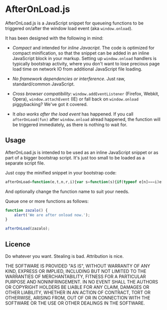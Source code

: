 AfterOnLoad.js
==============


AfterOnLoad.js is a JavaScript snippet for queueing functions
to be triggered on/after the window load event (aka ```window.onload```).


It has been designed with the following in mind:

*   *Compact* and intended for *inline Javacript*.
    The code is optimized for compact minification,
    so that the snippet can be added in an
    inline JavaScript block in your markup.
    Setting up ```window.onload``` handlers
    is typically bootstrap activity, where you don't want
    to lose precious page load time on network IO from
    additional JavaScript file loading.

*   *No framework dependencies or interference*.
    Just raw, standard/common JavaScript.

*   *Cross browser compatibility*:
    ```window.addEventListener``` (Firefox, Webkit, Opera),
    ```window.attachEvent``` (IE)
    or fall back on ```window.onload``` piggybacking?
    We've got it covered.

*   It *also works after the load event* has happened.
    If you call ```afterOnLoad(fun)``` after
    ```window.onload``` alread happened, the function will be
    triggered immediately, as there is nothing to wait for.



Usage
-----

AfterOnLoad.js is intended to be used as an inline JavaScript
snippet or as part of a bigger bootstrap script.
It's just too small to be loaded as a separate script file.

Just copy the minified snippet in your bootstrap code:

```javascript
afterOnLoad=function(e,t,n,r,i){var s=function(s){if(typeof e[n]===i)e[n]("load",s,!1);else if(typeof e[r]===i)e[r](t,s);else{var o=e[t];typeof o!==i?e[t]=s:e[t]=function(e){o(e),s(e)}}},o=!1;return s(function(){o=!0}),function(e){o?e():s(e)}}(window,"onload","addEventListener","attachEvent","function");
```
And optionally change the function name to suit your needs.

Queue one or more functions as follows:

```javascript
function zazalo() {
    alert('We are after onload now.');
}

afterOnLoad(zazalo);
```

Licence
-------

Do whatever you want. Stealing is bad. Attribution is nice.

THE SOFTWARE IS PROVIDED "AS IS", WITHOUT WARRANTY OF ANY KIND,
EXPRESS OR IMPLIED, INCLUDING BUT NOT LIMITED TO THE WARRANTIES
OF MERCHANTABILITY, FITNESS FOR A PARTICULAR PURPOSE AND
NONINFRINGEMENT. IN NO EVENT SHALL THE AUTHORS OR COPYRIGHT
HOLDERS BE LIABLE FOR ANY CLAIM, DAMAGES OR OTHER LIABILITY,
WHETHER IN AN ACTION OF CONTRACT, TORT OR OTHERWISE, ARISING
FROM, OUT OF OR IN CONNECTION WITH THE SOFTWARE OR THE USE OR
OTHER DEALINGS IN THE SOFTWARE.
